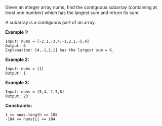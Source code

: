 Given an integer array nums, find the contiguous subarray (containing at least one number) which has the largest sum and return its sum.

A subarray is a contiguous part of an array.

 

**Example 1:**
```
Input: nums = [-2,1,-3,4,-1,2,1,-5,4]
Output: 6
Explanation: [4,-1,2,1] has the largest sum = 6.
```

**Example 2:**
```
Input: nums = [1]
Output: 1
```

**Example 3:**
```
Input: nums = [5,4,-1,7,8]
Output: 23
```

**Constraints:**
```
1 <= nums.length <= 105
-104 <= nums[i] <= 104
```